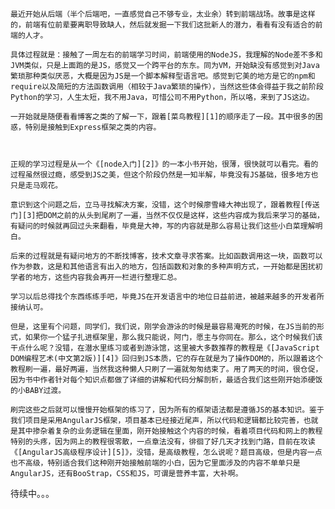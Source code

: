	最近开始从后端（半个后端吧，一直感觉自己不够专业，太业余）转到前端战场。故事是这样的，前端有位前辈要离职导致缺人，然后就发掘一下我们这批新人的潜力，看看有没有适合的前端的人才。

	具体过程就是：接触了一周左右的前端学习时间，前端使用的NodeJS，我理解的Node差不多和JVM类似，只是上面跑的是JS，感觉又一个跨平台的东东。同为VM，开始缺没有感觉到对Java繁琐那种类似厌恶，大概是因为JS是一个脚本解释型语言吧。感觉到它美的地方是它的npm和require以及简短的方法函数调用（相较于Java繁琐的操作），当然这些体会得益于我之前阶段Python的学习，人生太短，我不用Java，可惜公司不用Python，所以咯，来到了JS这边。

	一开始就是随便看看博客之类的了解一下，跟着[菜鸟教程][1]的顺序走了一段。其中很多的困惑，特别是接触到Express框架之类的内容。
	

	
	正规的学习过程是从一个《[node入门][2]》的一本小书开始，很薄，很快就可以看完。看的过程虽然很过瘾，感受到JS之美，但这个阶段仍然是一知半解，毕竟没有JS基础，很多地方也只是走马观花。

	意识到这个问题之后，立马寻找解决方案，没错，这个时候廖雪峰大神出现了，跟着教程[传送门][3]把DOM之前的从头到尾刷了一遍，当然不仅仅是这样，这些内容成为我后来学习的基础，有疑问的时候就再回过头来翻看，毕竟是大神，写的内容就是那么容易让我们这些小白菜理解明白。

	后来的过程就是有疑问地方的不断找博客，技术文章寻求答案。比如函数调用这一块，函数可以作为参数，这是和其他语言有出入的地方，包括函数和对象的多种声明方式，一开始都是困扰初学者的地方，这些内容我会再开一栏进行整理汇总。

	学习以后总得找个东西练练手吧，毕竟JS在开发语言中的地位日益前进，被越来越多的开发者所接纳认可。

	但是，这里有个问题，同学们，我们说，刚学会游泳的时候是最容易淹死的时候，在JS当前的形式，如果你一个猛子扎进框架里，那么我只能说，阿门，愿主与你同在。那么，这个时候我们该干点什么呢？没错，在潜水里练习或者到游泳馆，这里被大多数推荐的教程是《[JavaScript DOM编程艺术(中文第2版)][4]》回归到JS本质，它的存在就是为了操作DOM的，所以跟着这个教程刷一遍，最好两遍，当然我这种懒人只刷了一遍就匆匆结束了。用了两天的时间，很仓促，因为书中作者针对每个知识点都做了详细的讲解和代码分解剖析，最适合我们这些刚开始添硬饭的小BABY过渡。

	刷完这些之后就可以慢慢开始框架的练习了，因为所有的框架语法都是遵循JS的基本知识。鉴于我们项目是采用AngularJS框架，项目基本已经接近尾声，所以代码和逻辑都比较完善，也就是其中掺杂着复杂的业务逻辑在里面，刚开始接触这个内容的时候，看着项目代码和网上的教程特别的头疼，因为网上的教程很零散，一点章法没有，徘徊了好几天才找到门路，目前在攻读《[AngularJS高级程序设计][5]》，没错，是高级教程，怎么说呢？题目高级，但是内容一点也不高级，特别适合我们这种刚开始接触前端的小白，因为它里面涉及的内容不单单只是AngularJS，还有BooStrap，CSS和JS，可谓是营养丰富，大补啊。

待续中。。。

  [1]: http://www.runoob.com/nodejs/nodejs-tutorial.html
  [2]: http://pan.baidu.com/s/1hsBsvZ2
  [3]: https://www.liaoxuefeng.com/wiki/001434446689867b27157e896e74d51a89c25cc8b43bdb3000
  [4]: http://pan.baidu.com/s/1gfh8miB
  [5]: http://pan.baidu.com/s/1pLuPcPd
